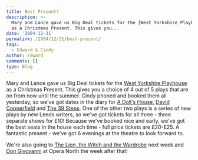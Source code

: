 ```yaml
---
title: Best Present?
description: >-
  Mary and Lance gave us Big Deal tickets for the [West Yorkshire Playhouse][1]
  as a Christmas Present. This gives you...
date: '2004-12-31'
permalink: /2004/12/31/best-present/
tags:
  - Edward & Cindy
author: Edward
comments: []
type: Blog
---
```


Mary and Lance gave us Big Deal tickets for the [West Yorkshire
Playhouse][1] as a Christmas Present. This gives you a choice of 4 out
of 5 plays that are on from now until the summer. Cindy phoned and
booked them all yesterday, so we\'ve got dates in the diary for [A
Doll\'s House][2], [David Copperfield][3] and [The 39 Steps][4]. One of
the other two plays is a series of new plays by new Leeds writers, so
we\'ve got tickets for all three - three separate shows for £10! Because
we\'ve booked nice and early, we\'ve got the best seats in the house
each time - full price tickets are £20-£25. A fantastic present - we\'ve
got 6 evenings at the theatre to look forward to.

We\'re also going to [The Lion, the Witch and the Wardrobe][5] next week
and [Don Givovanni][6] at Opera North the week after that!



[1]: https://www.wyplayhouse.com
[2]: https://www.wyplayhouse.com/events/event_details.asp?event_ID=437
[3]: https://www.wyplayhouse.com/events/event_details.asp?event_ID=439
[4]: https://www.wyplayhouse.com/events/event_details.asp?event_ID=440
[5]: https://www.wyplayhouse.com/events/event_details.asp?event_ID=159
[6]: https://www.operanorth.co.uk/operazone/omhome.aspx?opera=18
